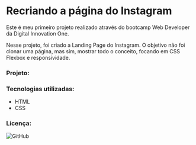 # Recriando a página do Instagram

Este é meu primeiro projeto realizado através do bootcamp Web Developer da Digital Innovation One.

Nesse projeto, foi criado a Landing Page do Instagram. O objetivo não foi clonar uma página, mas sim, mostrar todo o conceito, focando em CSS Flexbox e responsividade.

### Projeto:


### Tecnologias utilizadas:
- HTML
- CSS

###  Licença:
![GitHub](https://img.shields.io/github/license/juniormacedo91/clone-instagram)
